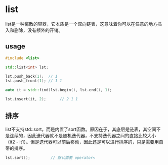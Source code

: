 # list

​	list是一种离散的容器，它本质是一个双向链表，这意味着你可以在任意的地方插入和删除，没有额外的开销。

## usage

```C++
#include <list>

std::list<int> lst;

lst.push_back(1);  // 1
lst.push_front(1); // 1 1

auto it = std::find(lst.begin(), lst.end(), 1);

lst.insert(it, 2);		// 2 1 1
```

## 排序

​	list不支持std::sort，而是内置了sort函数。原因在于，其底层是链表，其空间不是连续的，因此迭代器就不是随机迭代器，不支持迭代器之间的直接比较大小（it2 - it1）。但是迭代器可以前后移动，因此还是可以进行排序的，只是需要用自带的排序。

```C++
lst.sort(); 		// 默认需要 operator<
```